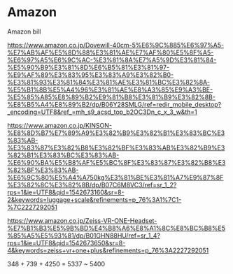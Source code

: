 # Amazon
Amazon bill


https://www.amazon.co.jp/Dovewill-40cm-5%E6%9C%885%E6%97%A5-%E7%AB%AF%E5%8D%88%E3%81%AE%E7%AF%80%E5%8F%A5-%E6%97%A5%E6%9C%AC-%E3%81%8A%E7%A5%9D%E3%81%84-%E5%90%B9%E3%81%8D%E6%B5%81%E3%81%97-%E9%AF%89%E3%83%95%E3%83%A9%E3%82%B0-%E3%81%93%E3%81%84%E3%81%AE%E3%81%BC%E3%82%8A-%E5%B1%8B%E5%A4%96%E3%81%AE%E8%A3%85%E9%A3%BE-%E5%85%A85%E8%89%B2%E9%81%B8%E3%81%B9%E3%82%8B-%E8%B5%A4%E8%89%B2/dp/B06Y28SMLG/ref=redir_mobile_desktop?_encoding=UTF8&ref_=mh_s9_acsd_top_b2OC3Dn_c_x_3_w&th=1

https://www.amazon.co.jp/KINSON-%E8%8D%B7%E7%89%A9%E3%82%B9%E3%82%B1%E3%83%BC%E3%83%AB-%E3%83%87%E3%82%B8%E3%82%BF%E3%83%AB%E3%82%B9%E3%82%B1%E3%83%BC%E3%83%AB-%E6%90%BA%E5%B8%AF%E5%BC%8F%E3%83%87%E3%82%B8%E3%82%BF%E3%83%AB-%E6%9C%80%E5%A4%A750kg%E3%81%BE%E3%81%A7%E9%87%8F%E3%82%8C%E3%82%8B/dp/B07C6M8VC3/ref=sr_1_2?rps=1&ie=UTF8&qid=1542673160&sr=8-2&keywords=luggage+scale&refinements=p_76%3A1%7C1-%7C2227292051

https://www.amazon.co.jp/Zeiss-VR-ONE-Headset-%E7%B1%B3%E5%9B%BD%E4%B8%A6%E8%A1%8C%E8%BC%B8%E5%85%A5%E5%93%81/dp/B01GHN88HU/ref=sr_1_4?rps=1&ie=UTF8&qid=1542673650&sr=8-4&keywords=zeiss+vr+one+plus&refinements=p_76%3A2227292051

348 + 739 + 4250 = 5337  ~ 5400
